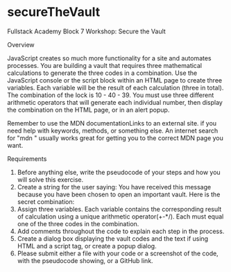 # secureTheVault
Fullstack Academy Block 7 Workshop: Secure the Vault

Overview

JavaScript creates so much more functionality for a site and automates processes. You are building a vault that requires three mathematical calculations to generate the three codes in a combination. Use the JavaScript console or the script block within an HTML page to create three variables. Each variable will be the result of each calculation (three in total). The combination of the lock is 10 - 40 - 39. You must use three different arithmetic operators that will generate each individual number, then display the combination on the HTML page, or in an alert popup.

Remember to use the MDN documentationLinks to an external site. if you need help with keywords, methods, or something else. An internet search for "mdn <thing you are trying to do>" usually works great for getting you to the correct MDN page you want.

Requirements

1. Before anything else, write the pseudocode of your steps and how you will solve this exercise.
2. Create a string for the user saying: You have received this message because you have been chosen to open an important vault. Here is the secret combination:
3. Assign three variables. Each variable contains the corresponding result of calculation using a unique arithmetic operator(+-*/). Each must equal one of the three codes in the combination.
4. Add comments throughout the code to explain each step in the process.
5. Create a dialog box displaying the vault codes and the text if using HTML and a script tag, or create a popup dialog.
6. Please submit either a file with your code or a screenshot of the code, with the pseudocode showing, or a GitHub link.
